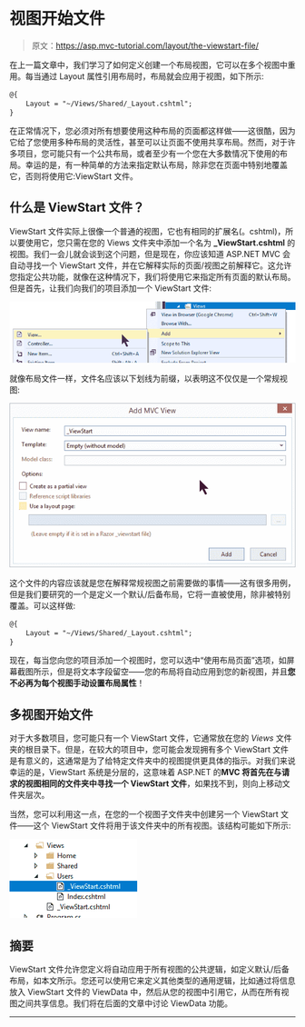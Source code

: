 # 视图开始文件

> 原文：<https://asp.mvc-tutorial.com/layout/the-viewstart-file/>

在上一篇文章中，我们学习了如何定义创建一个布局视图，它可以在多个视图中重用。每当通过 Layout 属性引用布局时，布局就会应用于视图，如下所示:

```
@{
    Layout = "~/Views/Shared/_Layout.cshtml";
}
```

在正常情况下，您必须对所有想要使用这种布局的页面都这样做——这很酷，因为它给了您使用多种布局的灵活性，甚至可以让页面不使用共享布局。然而，对于许多项目，您可能只有一个公共布局，或者至少有一个您在大多数情况下使用的布局。幸运的是，有一种简单的方法来指定默认布局，除非您在页面中特别地覆盖它，否则将使用它:ViewStart 文件。

## 什么是 ViewStart 文件？

ViewStart 文件实际上很像一个普通的视图，它也有相同的扩展名(。cshtml)，所以要使用它，您只需在您的 Views 文件夹中添加一个名为 **_ViewStart.cshtml** 的视图。我们一会儿就会谈到这个问题，但是现在，你应该知道 ASP.NET MVC 会自动寻找一个 ViewStart 文件，并在它解释实际的页面/视图之前解释它。这允许您指定公共功能，就像在这种情况下，我们将使用它来指定所有页面的默认布局。但是首先，让我们向我们的项目添加一个 ViewStart 文件:

![](img/aacd5af3311308ebfcd72d42f38d3d88.png "Add a ViewStart file") <input type="hidden" name="IL_IN_ARTICLE">

就像布局文件一样，文件名应该以下划线为前缀，以表明这不仅仅是一个常规视图:

![](img/64434a12d5ca52a41d6ebeb2656f99df.png "Add ViewStart dialog")

这个文件的内容应该就是您在解释常规视图之前需要做的事情——这有很多用例，但是我们要研究的一个是定义一个默认/后备布局，它将一直被使用，除非被特别覆盖。可以这样做:

```
@{
    Layout = "~/Views/Shared/_Layout.cshtml";
}
```

现在，每当您向您的项目添加一个视图时，您可以选中“使用布局页面”选项，如屏幕截图所示，但是将文本字段留空——您的布局将自动应用到您的新视图，并且**您不必再为每个视图手动设置布局属性**！

## 多视图开始文件

对于大多数项目，您可能只有一个 ViewStart 文件，它通常放在您的 *Views* 文件夹的根目录下。但是，在较大的项目中，您可能会发现拥有多个 ViewStart 文件是有意义的，这通常是为了给特定文件夹中的视图提供更具体的指示。对我们来说幸运的是，ViewStart 系统是分层的，这意味着 ASP.NET 的**MVC 将首先在与请求的视图相同的文件夹中寻找一个 ViewStart 文件**，如果找不到，则向上移动文件夹层次。

当然，您可以利用这一点，在您的一个视图子文件夹中创建另一个 ViewStart 文件——这个 ViewStart 文件将用于该文件夹中的所有视图。该结构可能如下所示:

![](img/ce289ff4eee90e2c9424d8b6bf08335f.png "Multiple ViewStart files")

## 摘要

ViewStart 文件允许您定义将自动应用于所有视图的公共逻辑，如定义默认/后备布局，如本文所示。您还可以使用它来定义其他类型的通用逻辑，比如通过将信息放入 ViewStart 文件的 ViewData 中，然后从您的视图中引用它，从而在所有视图之间共享信息。我们将在后面的文章中讨论 ViewData 功能。

* * *